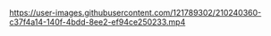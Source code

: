 

https://user-images.githubusercontent.com/121789302/210240360-c37f4a14-140f-4bdd-8ee2-ef94ce250233.mp4

